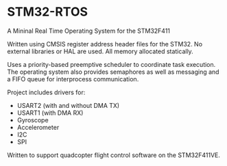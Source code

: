 # STM32-RTOS
A Mininal Real Time Operating System for the STM32F411

Written using CMSIS register address header files for the STM32.  No external libraries or HAL are used.  All memory allocated statically.

Uses a priority-based preemptive scheduler to coordinate task execution.  The operating system also provides semaphores as well as messaging and a FIFO queue for interprocess communication.

Project includes drivers for:
* USART2 (with and without DMA TX)
* USART1 (with DMA RX)
* Gyroscope
* Accelerometer
* I2C
* SPI

Written to support quadcopter flight control software on the STM32F411VE.

